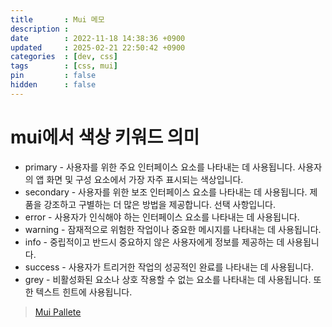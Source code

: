 ```yaml
---
title       : Mui 메모
description :
date        : 2022-11-18 14:38:36 +0900
updated     : 2025-02-21 22:50:42 +0900
categories  : [dev, css]
tags        : [css, mui]
pin         : false
hidden      : false
---
```


# mui에서 색상 키워드 의미

- primary - 사용자를 위한 주요 인터페이스 요소를 나타내는 데 사용됩니다. 사용자의 앱 화면 및 구성 요소에서 가장 자주 표시되는 색상입니다.
- secondary - 사용자를 위한 보조 인터페이스 요소를 나타내는 데 사용됩니다. 제품을 강조하고 구별하는 더 많은 방법을 제공합니다. 선택 사항입니다.
- error - 사용자가 인식해야 하는 인터페이스 요소를 나타내는 데 사용됩니다.
- warning - 잠재적으로 위험한 작업이나 중요한 메시지를 나타내는 데 사용됩니다.
- info - 중립적이고 반드시 중요하지 않은 사용자에게 정보를 제공하는 데 사용됩니다.
- success - 사용자가 트리거한 작업의 성공적인 완료를 나타내는 데 사용됩니다.
- grey - 비활성화된 요소나 상호 작용할 수 없는 요소를 나타내는 데 사용됩니다. 또한 텍스트 힌트에 사용됩니다.

> [Mui Pallete](https://mui.com/material-ui/customization/palette/)	
